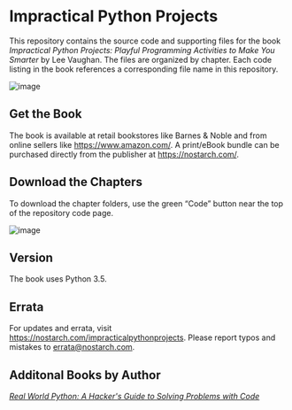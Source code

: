 # Impractical Python Projects

 This repository contains the source code and supporting files for the book *Impractical Python Projects: Playful Programming Activities to Make You Smarter* by Lee Vaughan. The files are organized by chapter. Each code listing in the book references a corresponding file name in this repository.

![image](https://user-images.githubusercontent.com/31315095/86491992-2382a380-bd32-11ea-82c2-e26febc82187.png)           

## Get the Book
The book is available at retail bookstores like Barnes & Noble and from online sellers like https://www.amazon.com/. 
A print/eBook bundle can be purchased directly from the publisher at https://nostarch.com/.

## Download the Chapters
To download the chapter folders, use the green “Code” button near the top of the repository code page.

![image](https://user-images.githubusercontent.com/31315095/86492104-9c81fb00-bd32-11ea-97d0-96efd5863c49.png)

## Version
The book uses Python 3.5.

## Errata
For updates and errata, visit https://nostarch.com/impracticalpythonprojects. Please report typos and mistakes to errata@nostarch.com.

## Additonal Books by Author
[*Real World Python: A Hacker's Guide to Solving Problems with Code*](https://nostarch.com/real-world-python)
